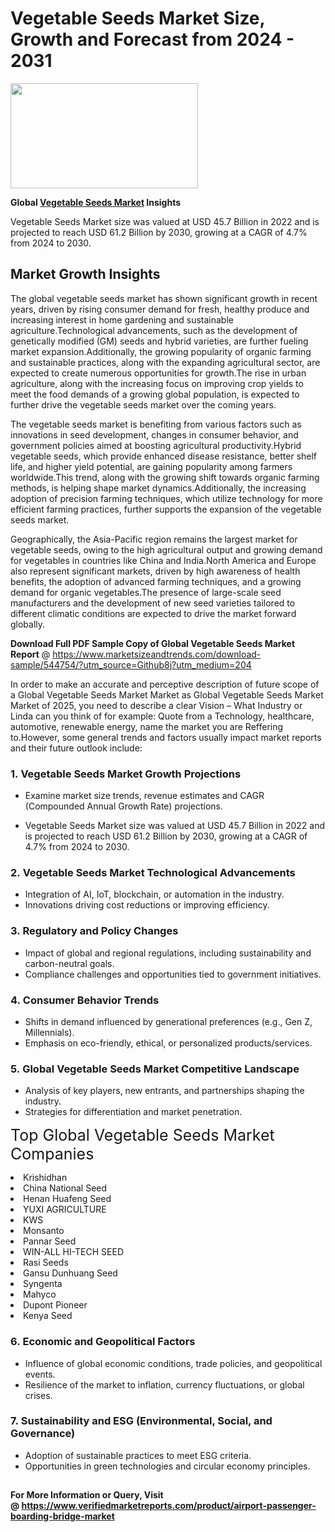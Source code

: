 <H1>Vegetable Seeds Market Size, Growth and Forecast from 2024 - 2031</H1><img class="aligncenter size-medium wp-image-584254" src="https://thirdeyenews.in/wp-content/uploads/2024/09/Global-Market-Research-300x168.jpeg" alt="" width="300" height="168" /><p><strong>Global&nbsp;<a href="https://www.marketsizeandtrends.com/download-sample/544754/?utm_source=Github8j?utm_medium=204">Vegetable Seeds Market</a> Insights</strong></p><p>Vegetable Seeds Market size was valued at USD 45.7 Billion in 2022 and is projected to reach USD 61.2 Billion by 2030, growing at a CAGR of 4.7% from 2024 to 2030.</p><p><h2>Market Growth Insights</h2> <p>The global vegetable seeds market has shown significant growth in recent years, driven by rising consumer demand for fresh, healthy produce and increasing interest in home gardening and sustainable agriculture.Technological advancements, such as the development of genetically modified (GM) seeds and hybrid varieties, are further fueling market expansion.Additionally, the growing popularity of organic farming and sustainable practices, along with the expanding agricultural sector, are expected to create numerous opportunities for growth.The rise in urban agriculture, along with the increasing focus on improving crop yields to meet the food demands of a growing global population, is expected to further drive the vegetable seeds market over the coming years.</p> <p>The vegetable seeds market is benefiting from various factors such as innovations in seed development, changes in consumer behavior, and government policies aimed at boosting agricultural productivity.Hybrid vegetable seeds, which provide enhanced disease resistance, better shelf life, and higher yield potential, are gaining popularity among farmers worldwide.This trend, along with the growing shift towards organic farming methods, is helping shape market dynamics.Additionally, the increasing adoption of precision farming techniques, which utilize technology for more efficient farming practices, further supports the expansion of the vegetable seeds market.</p> <p>Geographically, the Asia-Pacific region remains the largest market for vegetable seeds, owing to the high agricultural output and growing demand for vegetables in countries like China and India.North America and Europe also represent significant markets, driven by high awareness of health benefits, the adoption of advanced farming techniques, and a growing demand for organic vegetables.The presence of large-scale seed manufacturers and the development of new seed varieties tailored to different climatic conditions are expected to drive the market forward globally.</p> <p><span class=""><strong>Download Full PDF Sample Copy of Global Vegetable Seeds Market Report</strong> @ <a href="https://www.marketsizeandtrends.com/download-sample/544754/?utm_source=Github8j?utm_medium=204" target="_blank">https://www.marketsizeandtrends.com/download-sample/544754/?utm_source=Github8j?utm_medium=204</a></span></p><p>In order to make an accurate and perceptive description of future scope of a Global&nbsp;Vegetable Seeds Market Market as Global&nbsp;Vegetable Seeds Market Market of 2025, you need to describe a clear Vision &ndash; What Industry or Linda can you think of for example: Quote from a Technology, healthcare, automotive, renewable energy, name the market you are Reffering to.However, some general trends and factors usually impact market reports and their future outlook include:</p><h3>1.&nbsp;<strong>Vegetable Seeds Market Growth Projections</strong></h3><ul><li>Examine market size trends, revenue estimates and CAGR (Compounded Annual Growth Rate) projections.</li><li><p>Vegetable Seeds Market size was valued at USD 45.7 Billion in 2022 and is projected to reach USD 61.2 Billion by 2030, growing at a CAGR of 4.7% from 2024 to 2030.</p></li></ul><h3>2.&nbsp;<strong>Vegetable Seeds Market Technological Advancements</strong></h3><ul><li>Integration of AI, IoT, blockchain, or automation in the industry.</li><li>Innovations driving cost reductions or improving efficiency.</li></ul><h3>3.&nbsp;<strong>Regulatory and Policy Changes</strong></h3><ul><li>Impact of global and regional regulations, including sustainability and carbon-neutral goals.</li><li>Compliance challenges and opportunities tied to government initiatives.</li></ul><h3>4.&nbsp;<strong>Consumer Behavior Trends</strong></h3><ul><li>Shifts in demand influenced by generational preferences (e.g., Gen Z, Millennials).</li><li>Emphasis on eco-friendly, ethical, or personalized products/services.</li></ul><h3>5.&nbsp;<strong>Global Vegetable Seeds Market Competitive Landscape</strong></h3><ul><li>Analysis of key players, new entrants, and partnerships shaping the industry.</li><li>Strategies for differentiation and market penetration.</li></ul><p data-pm-slice="1 1 []"><span style="color: inherit; font-family: inherit; font-size: 25px;">Top Global Vegetable Seeds Market Companies</span></p><div class="" data-test-id=""><p><li>Krishidhan</li><li> China National Seed</li><li> Henan Huafeng Seed</li><li> YUXI AGRICULTURE</li><li> KWS</li><li> Monsanto</li><li> Pannar Seed</li><li> WIN-ALL HI-TECH SEED</li><li> Rasi Seeds</li><li> Gansu Dunhuang Seed</li><li> Syngenta</li><li> Mahyco</li><li> Dupont Pioneer</li><li> Kenya Seed</li></p></div><h3>6.&nbsp;<strong>Economic and Geopolitical Factors</strong></h3><ul><li>Influence of global economic conditions, trade policies, and geopolitical events.</li><li>Resilience of the market to inflation, currency fluctuations, or global crises.</li></ul><h3>7.&nbsp;<strong>Sustainability and ESG (Environmental, Social, and Governance)</strong></h3><ul><li>Adoption of sustainable practices to meet ESG criteria.</li><li>Opportunities in green technologies and circular economy principles.</li></ul><h2><strong style="font-size: 14px;">For More Information or Query, Visit @&nbsp;</strong><a style="background-color: #ffffff; font-size: 14px;" href="https://www.marketsizeandtrends.com/report/vegetable-seeds-market/" target="_blank">https://www.verifiedmarketreports.com/product/airport-passenger-boarding-bridge-market</a></h2>